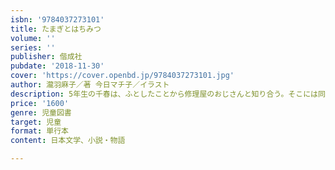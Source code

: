 ```yaml
---
isbn: '9784037273101'
title: たまぎとはちみつ
volume: ''
series: ''
publisher: 偕成社
pubdate: '2018-11-30'
cover: 'https://cover.openbd.jp/9784037273101.jpg'
author: 瀧羽麻子／著 今日マチ子／イラスト
description: 5年生の千春は、ふとしたことから修理屋のおじさんと知り合う。そこには同じクラスの俊太がいた。何かが変わった3人の特別な1年。
price: '1600'
genre: 児童図書
target: 児童
format: 単行本
content: 日本文学、小説・物語

---
```

